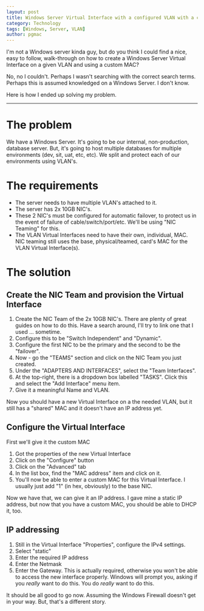 ```yaml
---
layout: post
title: Windows Server Virtual Interface with a configured VLAN with a custom MAC
category: Technology
tags: [Windows, Server, VLAN]
author: pgmac
---
```


I'm not a Windows server kinda guy, but do you think I could find a nice, easy to follow, walk-through on how to create a Windows Server Virtual Interface on a given VLAN and using a custom MAC?

No, no I couldn't. Perhaps I wasn't searching with the correct search terms. Perhaps this is assumed knowledged on a Windows Server. I don't know.

Here is how I ended up solving my problem.

****

# The problem

We have a Windows Server. It's going to be our internal, non-production, database server.
But, it's going to host multiple databases for multiple environments (dev, sit, uat, etc, etc).
We split and protect each of our environments using VLAN's.

# The requirements

* The server needs to have multiple VLAN's attached to it.
* The server has 2x 10GB NIC's.
* These 2 NIC's must be configured for automatic failover, to protect us in the event of failure of cable/switch/port/etc. We'll be using "NIC Teaming" for this.
* The VLAN Virtual Interfaces need to have their own, individual, MAC. NIC teaming still uses the base, physical/teamed, card's MAC for the VLAN Virtual Interface(s).

# The solution

## Create the NIC Team and provision the Virtual Interface

1. Create the NIC Team of the 2x 10GB NIC's. There are plenty of great guides on how to do this. Have a search around, I'll try to link one that I used ... sometime.
2. Configure this to be "Switch Independent" and "Dynamic".
3. Configure the first NIC to be the primary and the second to be the "failover".
4. Now - go the "TEAMS" section and click on the NIC Team you just created.
5. Under the "ADAPTERS AND INTERFACES", select the "Team Interfaces".
6. At the top-right, there is a dropdown box labelled "TASKS". Click this and select the "Add Interface" menu item.
7. Give it a meaningful Name and VLAN.

Now you should have a new Virtual Interface on a the needed VLAN, but it still has a "shared" MAC and it doesn't have an IP address yet.

## Configure the Virtual Interface

First we'll give it the custom MAC

1. Got the properties of the new Virtual Interface
2. Click on the "Configure" button
3. Click on the "Advanced" tab
4. In the list box, find the "MAC address" item and click on it.
5. You'll now be able to enter a custom MAC for this Virtual Interface. I usually just add "1" (in hex, obviously) to the base NIC.

Now  we have that, we can give it an IP address. I gave mine a static IP address, but now that you have a custom MAC, you should be able to DHCP it, too.

## IP addressing

1. Still in the Virtual Interface "Properties", configure the IPv4 settings.
2. Select "static"
3. Enter the required IP address
4. Enter the Netmask
5. Enter the Gateway. This is actually required, otherwise you won't be able to access the new interface properly. Windows will prompt you, asking if you _really_ want to do this. You do _really_ want to do this.

It should be all good to go now.
Assuming the Windows Firewall doesn't get in your way. But, that's a different story.
